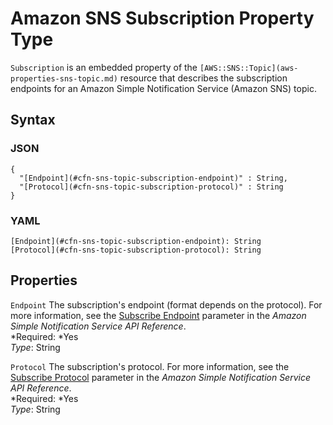 # Amazon SNS Subscription Property Type<a name="aws-properties-sns-subscription"></a>

`Subscription` is an embedded property of the `[AWS::SNS::Topic](aws-properties-sns-topic.md)` resource that describes the subscription endpoints for an Amazon Simple Notification Service \(Amazon SNS\) topic\.

## Syntax<a name="w3ab2c21c14e1746b5"></a>

### JSON<a name="aws-properties-sns-subscription-syntax.json"></a>

```
{
  "[Endpoint](#cfn-sns-topic-subscription-endpoint)" : String,
  "[Protocol](#cfn-sns-topic-subscription-protocol)" : String
}
```

### YAML<a name="aws-properties-sns-subscription-syntax.yaml"></a>

```
[Endpoint](#cfn-sns-topic-subscription-endpoint): String
[Protocol](#cfn-sns-topic-subscription-protocol): String
```

## Properties<a name="w3ab2c21c14e1746b7"></a>

`Endpoint`  <a name="cfn-sns-topic-subscription-endpoint"></a>
The subscription's endpoint \(format depends on the protocol\)\. For more information, see the [Subscribe Endpoint](http://docs.aws.amazon.com/sns/latest/api/API_Subscribe.html) parameter in the *Amazon Simple Notification Service API Reference*\.  
*Required: *Yes  
*Type*: String

`Protocol`  <a name="cfn-sns-topic-subscription-protocol"></a>
The subscription's protocol\. For more information, see the [Subscribe Protocol](http://docs.aws.amazon.com/sns/latest/api/API_Subscribe.html) parameter in the *Amazon Simple Notification Service API Reference*\.  
*Required: *Yes  
*Type*: String